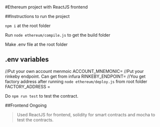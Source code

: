 #Ethereum project with ReactJS frontend

##Instructions to run the project

`npm i` at the root folder

Run `node ethereum/compile.js` to get the build folder

Make .env file at the root folder
## .env variables  

//Put your own account menmoic
ACCOUNT_MNEMONIC=
//Put your rinkeby endpoint. Can get from infura
RINKEBY_ENDPOINT=
//You get factory address after running `node ethereum/deploy.js` from root folder
FACTORY_ADDRESS = 

Do `npm run test` to test the contract.

##Frontend Ongoing

>Used ReactJS for frontend, solidity for smart contracts and mocha to test the contracts.